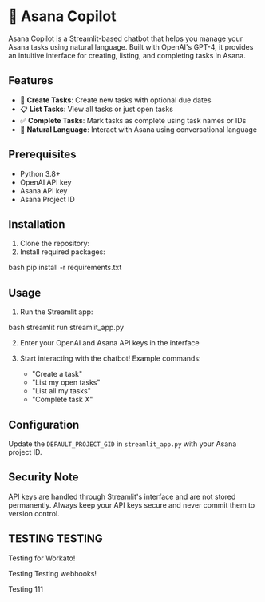 # 🎯 Asana Copilot

Asana Copilot is a Streamlit-based chatbot that helps you manage your Asana tasks using natural language. Built with OpenAI's GPT-4, it provides an intuitive interface for creating, listing, and completing tasks in Asana.

## Features

- 📝 **Create Tasks**: Create new tasks with optional due dates
- 📋 **List Tasks**: View all tasks or just open tasks
- ✅ **Complete Tasks**: Mark tasks as complete using task names or IDs
- 💬 **Natural Language**: Interact with Asana using conversational language

## Prerequisites

- Python 3.8+
- OpenAI API key
- Asana API key
- Asana Project ID

## Installation

1. Clone the repository:
2. Install required packages:

bash
pip install -r requirements.txt

## Usage

1. Run the Streamlit app:

bash
streamlit run streamlit_app.py

2. Enter your OpenAI and Asana API keys in the interface

3. Start interacting with the chatbot! Example commands:
   - "Create a task"
   - "List my open tasks"
   - "List all my tasks"
   - "Complete task X"

## Configuration

Update the `DEFAULT_PROJECT_GID` in `streamlit_app.py` with your Asana project ID.

## Security Note

API keys are handled through Streamlit's interface and are not stored permanently. Always keep your API keys secure and never commit them to version control.

## TESTING TESTING

Testing for Workato!

Testing Testing webhooks!

Testing 111

